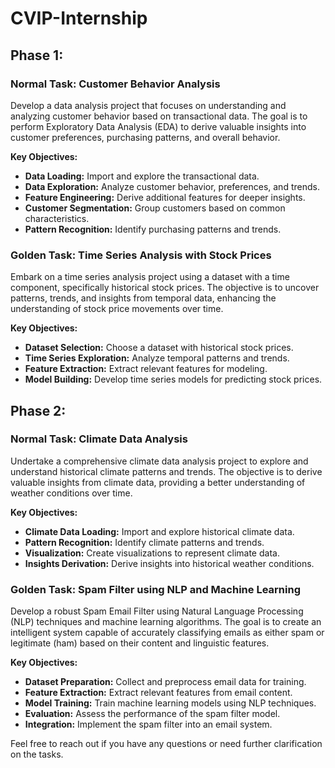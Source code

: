 # CVIP-Internship

## Phase 1:

### Normal Task: Customer Behavior Analysis

Develop a data analysis project that focuses on understanding and analyzing customer behavior based on transactional data. The goal is to perform Exploratory Data Analysis (EDA) to derive valuable insights into customer preferences, purchasing patterns, and overall behavior.

**Key Objectives:**
- **Data Loading:** Import and explore the transactional data.
- **Data Exploration:** Analyze customer behavior, preferences, and trends.
- **Feature Engineering:** Derive additional features for deeper insights.
- **Customer Segmentation:** Group customers based on common characteristics.
- **Pattern Recognition:** Identify purchasing patterns and trends.

### Golden Task: Time Series Analysis with Stock Prices

Embark on a time series analysis project using a dataset with a time component, specifically historical stock prices. The objective is to uncover patterns, trends, and insights from temporal data, enhancing the understanding of stock price movements over time.

**Key Objectives:**
- **Dataset Selection:** Choose a dataset with historical stock prices.
- **Time Series Exploration:** Analyze temporal patterns and trends.
- **Feature Extraction:** Extract relevant features for modeling.
- **Model Building:** Develop time series models for predicting stock prices.

## Phase 2:

### Normal Task: Climate Data Analysis

Undertake a comprehensive climate data analysis project to explore and understand historical climate patterns and trends. The objective is to derive valuable insights from climate data, providing a better understanding of weather conditions over time.

**Key Objectives:**
- **Climate Data Loading:** Import and explore historical climate data.
- **Pattern Recognition:** Identify climate patterns and trends.
- **Visualization:** Create visualizations to represent climate data.
- **Insights Derivation:** Derive insights into historical weather conditions.

### Golden Task: Spam Filter using NLP and Machine Learning

Develop a robust Spam Email Filter using Natural Language Processing (NLP) techniques and machine learning algorithms. The goal is to create an intelligent system capable of accurately classifying emails as either spam or legitimate (ham) based on their content and linguistic features.

**Key Objectives:**
- **Dataset Preparation:** Collect and preprocess email data for training.
- **Feature Extraction:** Extract relevant features from email content.
- **Model Training:** Train machine learning models using NLP techniques.
- **Evaluation:** Assess the performance of the spam filter model.
- **Integration:** Implement the spam filter into an email system.

Feel free to reach out if you have any questions or need further clarification on the tasks.
